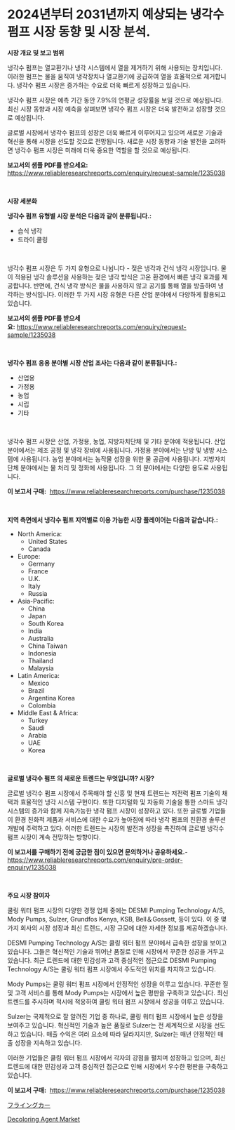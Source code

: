 <p><h1>2024년부터 2031년까지 예상되는 냉각수 펌프 시장 동향 및 시장 분석.</h1></p><p><strong>시장 개요 및 보고 범위</strong></p>
<p><p>냉각수 펌프는 열교환기나 냉각 시스템에서 열을 제거하기 위해 사용되는 장치입니다. 이러한 펌프는 물을 움직여 냉각장치나 열교환기에 공급하여 열을 효율적으로 제거합니다. 냉각수 펌프 시장은 증가하는 수요로 더욱 빠르게 성장하고 있습니다. </p><p>냉각수 펌프 시장은 예측 기간 동안 7.9%의 연평균 성장률을 보일 것으로 예상됩니다. 최신 시장 동향과 시장 예측을 살펴보면 냉각수 펌프 시장은 더욱 발전하고 성장할 것으로 예상됩니다. </p><p>글로벌 시장에서 냉각수 펌프의 성장은 더욱 빠르게 이루어지고 있으며 새로운 기술과 혁신을 통해 시장을 선도할 것으로 전망됩니다. 새로운 시장 동향과 기술 발전을 고려하면 냉각수 펌프 시장은 미래에 더욱 중요한 역할을 할 것으로 예상됩니다.</p></p>
<p><strong>보고서의 샘플 PDF를 받으세요:</strong> <a href="https://www.reliableresearchreports.com/enquiry/request-sample/1235038">https://www.reliableresearchreports.com/enquiry/request-sample/1235038</a></p>
<p>&nbsp;</p>
<p><strong>시장 세분화</strong></p>
<p><strong>냉각수 펌프 유형별 시장 분석은 다음과 같이 분류됩니다.:</strong></p>
<p><ul><li>습식 냉각</li><li>드라이 쿨링</li></ul></p>
<p>&nbsp;</p>
<p><p>냉각수 펌프 시장은 두 가지 유형으로 나뉩니다 - 젖은 냉각과 건식 냉각 시장입니다. 물이 적용된 냉각 솔루션을 사용하는 젖은 냉각 방식은 고온 환경에서 빠른 냉각 효과를 제공합니다. 반면에, 건식 냉각 방식은 물을 사용하지 않고 공기를 통해 열을 방출하여 냉각하는 방식입니다. 이러한 두 가지 시장 유형은 다른 산업 분야에서 다양하게 활용되고 있습니다.</p></p>
<p><strong>보고서의 샘플 PDF를 받으세요:</strong>&nbsp;<a href="https://www.reliableresearchreports.com/enquiry/request-sample/1235038">https://www.reliableresearchreports.com/enquiry/request-sample/1235038</a></p>
<p>&nbsp;</p>
<p><strong> 냉각수 펌프 응용 분야별 시장 산업 조사는 다음과 같이 분류됩니다.:</strong></p>
<p><ul><li>산업용</li><li>가정용</li><li>농업</li><li>시립</li><li>기타</li></ul></p>
<p>&nbsp;</p>
<p><p>냉각수 펌프 시장은 산업, 가정용, 농업, 지방자치단체 및 기타 분야에 적용됩니다. 산업 분야에서는 제조 공정 및 냉각 장비에 사용됩니다. 가정용 분야에서는 난방 및 냉방 시스템에 사용됩니다. 농업 분야에서는 농작물 성장을 위한 물 공급에 사용됩니다. 지방자치단체 분야에서는 물 처리 및 정화에 사용됩니다. 그 외 분야에서는 다양한 용도로 사용됩니다.</p></p>
<p><strong>이 보고서 구매:</strong>&nbsp; <a href="https://www.reliableresearchreports.com/purchase/1235038">https://www.reliableresearchreports.com/purchase/1235038</a></p>
<p>&nbsp;</p>
<p><strong>지역 측면에서 냉각수 펌프 지역별로 이용 가능한 시장 플레이어는 다음과 같습니다.:</strong></p>
<p><ul>
    <li>
        North America:
        <ul>
            <li>United States</li>
            <li>Canada</li>
        </ul>
    </li>
    <li>
        Europe:
        <ul>
            <li>Germany</li>
            <li>France</li>
            <li>U.K.</li>
            <li>Italy</li>
            <li>Russia</li>
        </ul>
    </li>
    <li>
        Asia-Pacific:
        <ul>
            <li>China</li>
            <li>Japan</li>
            <li>South Korea</li>
            <li>India</li>
            <li>Australia</li>
            <li>China Taiwan</li>
            <li>Indonesia</li>
            <li>Thailand</li>
            <li>Malaysia</li>
        </ul>
    </li>
    <li>
        Latin America:
        <ul>
            <li>Mexico</li>
            <li>Brazil</li>
            <li>Argentina Korea</li>
            <li>Colombia</li>
        </ul>
    </li>
    <li>
        Middle East & Africa:
        <ul>
            <li>Turkey</li>
            <li>Saudi</li>
            <li>Arabia</li>
            <li>UAE</li>
            <li>Korea</li>
        </ul>
    </li>
    </ul></p>
<p>&nbsp;</p>
<p><strong>글로벌 냉각수 펌프 의 새로운 트렌드는 무엇입니까? 시장?</strong></p>
<p><p>글로벌 냉각수 펌프 시장에서 주목해야 할 신흥 및 현재 트렌드는 저전력 펌프 기술의 채택과 효율적인 냉각 시스템 구현이다. 또한 디지털화 및 자동화 기술을 통한 스마트 냉각 시스템의 증가와 함께 지속가능한 냉각 펌프 시장이 성장하고 있다. 또한 글로벌 기업들이 환경 친화적 제품과 서비스에 대한 수요가 높아짐에 따라 냉각 펌프의 친환경 솔루션 개발에 주력하고 있다. 이러한 트렌드는 시장의 발전과 성장을 촉진하여 글로벌 냉각수 펌프 시장이 계속 전망하는 방향이다.</p></p>
<p><strong>이 보고서를 구매하기 전에 궁금한 점이 있으면 문의하거나 공유하세요.</strong>- <a href="https://www.reliableresearchreports.com/enquiry/pre-order-enquiry/1235038">https://www.reliableresearchreports.com/enquiry/pre-order-enquiry/1235038</a></p>
<p>&nbsp;</p>
<p><strong>주요 시장 참여자</strong></p>
<p><p>쿨링 워터 펌프 시장의 다양한 경쟁 업체 중에는 DESMI Pumping Technology A/S, Mody Pumps, Sulzer, Grundfos Kenya, KSB, Bell＆Gossett, 등이 있다. 이 중 몇 가지 회사의 시장 성장과 최신 트렌드, 시장 규모에 대한 자세한 정보를 제공하겠습니다.</p><p>DESMI Pumping Technology A/S는 쿨링 워터 펌프 분야에서 급속한 성장을 보이고 있습니다. 그들은 혁신적인 기술과 뛰어난 품질로 인해 시장에서 꾸준한 성공을 거두고 있습니다. 최근 트렌드에 대한 민감성과 고객 중심적인 접근으로 DESMI Pumping Technology A/S는 쿨링 워터 펌프 시장에서 주도적인 위치를 차지하고 있습니다.</p><p>Mody Pumps는 쿨링 워터 펌프 시장에서 안정적인 성장을 이루고 있습니다. 꾸준한 질 및 고객 서비스를 통해 Mody Pumps는 시장에서 높은 평판을 구축하고 있습니다. 최신 트렌드를 주시하며 적시에 적응하여 쿨링 워터 펌프 시장에서 성공을 이루고 있습니다.</p><p>Sulzer는 국제적으로 잘 알려진 기업 중 하나로, 쿨링 워터 펌프 시장에서 높은 성장을 보여주고 있습니다. 혁신적인 기술과 높은 품질로 Sulzer는 전 세계적으로 시장을 선도하고 있습니다. 매출 수익은 여러 요소에 따라 달라지지만, Sulzer는 매년 안정적인 매출 성장을 지속하고 있습니다.</p><p>이러한 기업들은 쿨링 워터 펌프 시장에서 각자의 강점을 펼치며 성장하고 있으며, 최신 트렌드에 대한 민감성과 고객 중심적인 접근으로 인해 시장에서 우수한 평판을 구축하고 있습니다.</p></p>
<p><strong>이 보고서 구매:</strong>&nbsp;&nbsp;<a href="https://www.reliableresearchreports.com/purchase/1235038">https://www.reliableresearchreports.com/purchase/1235038</a></p>
<p><p><a href="https://github.com/SarahFahey88/Market-Research-Report-List-1/blob/main/980535512847.md">フライングカー</a></p><p><a href="https://pretty-mail-caf.notion.site/Decoloring-Agent-Market-Dynamics-2024-2031-Also-about-Its-Market-Trends-Projections-and-Opportuni-d39bca4efc6d4011829864362fdd6c53">Decoloring Agent Market</a></p></p>
